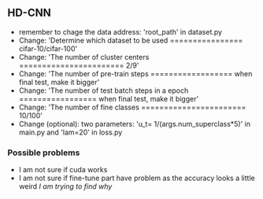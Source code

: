 ## HD-CNN
* remember to chage the data address: 'root_path' in dataset.py
* Change: 'Determine which dataset to be used ================ cifar-10/cifar-100'
* Change: 'The number of cluster centers ======================= 2/9'
* Change: 'The number of pre-train steps ================== when final test, make it bigger'
* Change: 'The number of test batch steps in a epoch ================= when final test, make it bigger'
* Change: 'The number of fine classes ======================= 10/100'
* Change (optional): two parameters: 'u_t= 1/(args.num_superclass*5)' in main.py and 'lam=20' in loss.py

### Possible problems
* I am not sure if cuda works
* I am not sure if fine-tune part have problem as the accuracy looks a little weird _I am trying to find why_